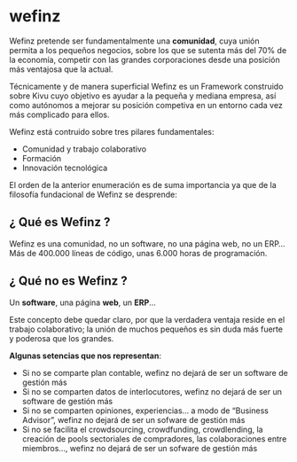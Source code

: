 # wefinz

Wefinz pretende ser fundamentalmente una **comunidad**, cuya unión permita a los pequeños negocios, sobre los que se sutenta más del 70% de la economía, competir con las grandes corporaciones desde una posición más ventajosa que la actual.

Técnicamente y de manera superficial Wefinz es un Framework construido sobre Kivu cuyo objetivo es ayudar a la pequeña y mediana empresa, así como autónomos a mejorar su posición competiva en un entorno cada vez más complicado para ellos.

Wefinz está contruido sobre tres pilares fundamentales:

* Comunidad y trabajo colaborativo
* Formación
* Innovación tecnológica

El orden de la anterior enumeración es de suma importancia ya que de la filosofía fundacional de Wefinz se desprende:

## ¿ Qué es Wefinz ?

Wefinz es una comunidad, no un software, no una página web, no un ERP… Más de 400.000 líneas de código, unas 6.000 horas de programación.

## ¿ Qué no es Wefinz ?

Un **software**, una página **web**, un **ERP**...

Este concepto debe quedar claro, por que la verdadera ventaja reside en el trabajo colaborativo; la unión de muchos pequeños es sin duda más fuerte y poderosa que los grandes.

**Algunas setencias que nos representan**:

* Si no se comparte plan contable, wefinz no dejará de ser un software de gestión más 
* Si no se comparten datos de interlocutores, wefinz no dejará de ser un software de gestión más 
* Si no se comparten opiniones, experiencias… a modo de “Business Advisor”, wefinz no dejará de ser un sofware de gestión más
* Si no se facilita el crowdsourcing, crowdfunding, crowdlending, la creación de pools sectoriales de compradores, las colaboraciones entre miembros…, wefinz no dejará de ser un sofware de gestión más

